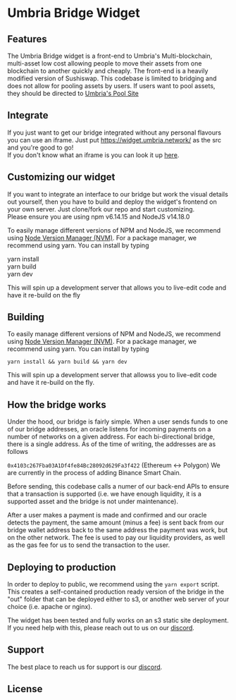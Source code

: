 # Umbria Bridge Widget

## Features

The Umbria Bridge widget is a front-end to Umbria's Multi-blockchain, multi-asset low cost allowing people to move their assets from one blockchain to another quickly and cheaply. The front-end is a heavily modified version of Sushiswap. This codebase is limited to bridging and does not allow for pooling assets by users. If users want to pool assets, they should be directed to [Umbria's Pool Site](https://bridge.umbria.network/pool/)

## Integrate

If you just want to get our bridge integrated without any personal flavours you can use an iframe.
Just put https://widget.umbria.network/ as the src and you're good to go! \
If you don't know what an iframe is you can look it up [here](https://www.w3schools.com/html/html_iframe.asp).

## Customizing our widget

If you want to integrate an interface to our bridge but work the visual details out yourself, then you have to build and deploy the widget's frontend on your own server.
Just clone/fork our repo and start customizing. \
Please ensure you are using npm v6.14.15 and NodeJS v14.18.0

To easily manage different versions of NPM and NodeJS, we recommend using [Node Version Manager (NVM)](https://github.com/nvm-sh/nvm/blob/master/README.md). For a package manager, we recommend using yarn. You can install by typing

yarn install \
yarn build \
yarn dev

This will spin up a development server that allows you to live-edit code and have it re-build on the fly

## Building

To easily manage different versions of NPM and NodeJS, we recommend using [Node Version Manager (NVM)](https://github.com/nvm-sh/nvm/blob/master/README.md). For a package manager, we recommend using yarn. You can install by typing

`yarn install && yarn build && yarn dev`

This will spin up a development server that allowss you to live-edit code and have it re-build on the fly.

## How the bridge works

Under the hood, our bridge is fairly simple. When a user sends funds to one of our bridge addresses, an oracle listens for incoming payments on a number of networks on a given address. For each bi-directional bridge, there is a single address. As of the time of writing, the addresses are as follows

`0x4103c267Fba03A1Df4fe84Bc28092d629Fa3f422` (Ethereum <-> Polygon)
We are currently in the process of adding Binance Smart Chain.

Before sending, this codebase calls a numer of our back-end APIs to ensure that a transaction is supported (i.e. we have enough liquidity, it is a supported asset and the bridge is not under maintenance).

After a user makes a payment is made and confirmed and our oracle detects the payment, the same amount (minus a fee) is sent back from our bridge wallet address back to the same address the payment was work, but on the other network. The fee is used to pay our liquidity providers, as well as the gas fee for us to send the transaction to the user.

## Deploying to production

In order to deploy to public, we recommend using the `yarn export` script. This creates a self-contained production ready version of the bridge in the "out" folder that can be deployed either to s3, or another web server of your choice (i.e. apache or nginx).

The widget has been tested and fully works on an s3 static site deployment. If you need help with this, please reach out to us on our [discord](https://discord.umbria.network/).

## Support

The best place to reach us for support is our [discord](https://discord.umbria.network/).

## License
